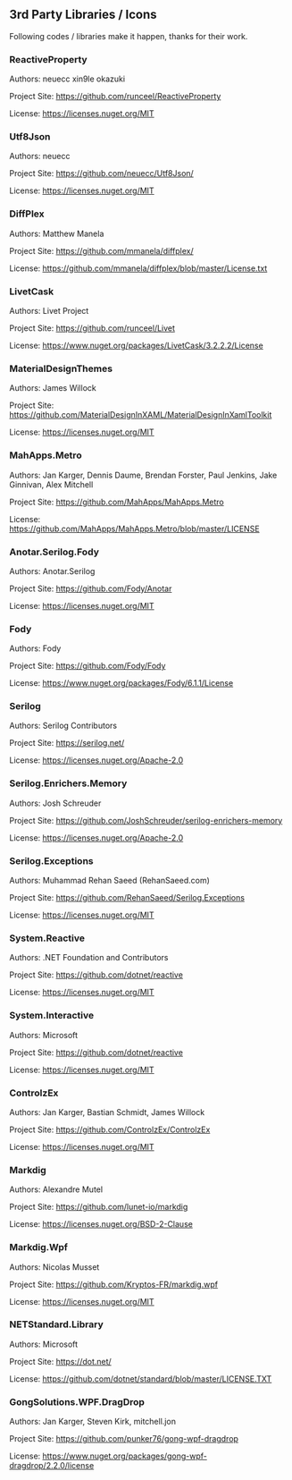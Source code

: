 ﻿## 3rd Party Libraries / Icons

Following codes / libraries make it happen, thanks for their work.

### ReactiveProperty

Authors: neuecc xin9le okazuki

Project Site: https://github.com/runceel/ReactiveProperty

License: https://licenses.nuget.org/MIT

### Utf8Json

Authors: neuecc

Project Site: https://github.com/neuecc/Utf8Json/

License: https://licenses.nuget.org/MIT

### DiffPlex

Authors: Matthew Manela

Project Site: https://github.com/mmanela/diffplex/

License: https://github.com/mmanela/diffplex/blob/master/License.txt

### LivetCask

Authors: Livet Project

Project Site: https://github.com/runceel/Livet

License: https://www.nuget.org/packages/LivetCask/3.2.2.2/License

### MaterialDesignThemes

Authors: James Willock

Project Site: https://github.com/MaterialDesignInXAML/MaterialDesignInXamlToolkit

License: https://licenses.nuget.org/MIT

### MahApps.Metro

Authors: Jan Karger, Dennis Daume, Brendan Forster, Paul Jenkins, Jake Ginnivan, Alex Mitchell

Project Site: https://github.com/MahApps/MahApps.Metro

License: https://github.com/MahApps/MahApps.Metro/blob/master/LICENSE

### Anotar.Serilog.Fody

Authors: Anotar.Serilog

Project Site: https://github.com/Fody/Anotar

License: https://licenses.nuget.org/MIT

### Fody

Authors: Fody

Project Site: https://github.com/Fody/Fody

License: https://www.nuget.org/packages/Fody/6.1.1/License

### Serilog                    

Authors: Serilog Contributors

Project Site: https://serilog.net/

License: https://licenses.nuget.org/Apache-2.0

### Serilog.Enrichers.Memory

Authors: Josh Schreuder

Project Site: https://github.com/JoshSchreuder/serilog-enrichers-memory

License: https://licenses.nuget.org/Apache-2.0

### Serilog.Exceptions

Authors: Muhammad Rehan Saeed (RehanSaeed.com)

Project Site: https://github.com/RehanSaeed/Serilog.Exceptions

License: https://licenses.nuget.org/MIT

### System.Reactive

Authors: .NET Foundation and Contributors

Project Site: https://github.com/dotnet/reactive

License: https://licenses.nuget.org/MIT

### System.Interactive

Authors: Microsoft

Project Site: https://github.com/dotnet/reactive

License: https://licenses.nuget.org/MIT

### ControlzEx

Authors: Jan Karger, Bastian Schmidt, James Willock

Project Site: https://github.com/ControlzEx/ControlzEx

License: https://licenses.nuget.org/MIT

### Markdig

Authors: Alexandre Mutel

Project Site: https://github.com/lunet-io/markdig

License: https://licenses.nuget.org/BSD-2-Clause

### Markdig.Wpf

Authors: Nicolas Musset

Project Site: https://github.com/Kryptos-FR/markdig.wpf

License: https://licenses.nuget.org/MIT

### NETStandard.Library

Authors: Microsoft

Project Site: https://dot.net/

License: https://github.com/dotnet/standard/blob/master/LICENSE.TXT

### GongSolutions.WPF.DragDrop

Authors: Jan Karger, Steven Kirk, mitchell.jon

Project Site: https://github.com/punker76/gong-wpf-dragdrop

License: https://www.nuget.org/packages/gong-wpf-dragdrop/2.2.0/license